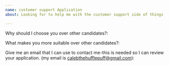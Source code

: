 ```yaml
---
name: customer support Application
about: Looking for to help me with the customer support side of things. 

---
```


Why should I choose you over other candidates?:

What makes you more suitable over other candidates?:

Give me an email that I can use to contact me-this is needed so I can review your application. (my email is calebthehufflepuff@gmail.com):
